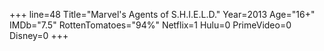 +++
line=48
Title="Marvel's Agents of S.H.I.E.L.D."
Year=2013
Age="16+"
IMDb="7.5"
RottenTomatoes="94%"
Netflix=1
Hulu=0
PrimeVideo=0
Disney=0
+++

